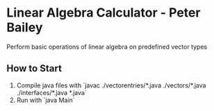 # Linear Algebra Calculator - Peter Bailey

Perform basic operations of linear algebra on predefined vector types

## How to Start
<ol>
    <li>Compile java files with `javac ./vectorentries/*.java ./vectors/*.java ./interfaces/*.java *.java`</li>
    <li>Run with `java Main`</li>
</ol>